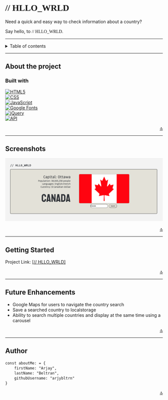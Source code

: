 # <span style="font-family:Source Code Pro">// **HLLO_WRLD** <span>

    
Need a quick and easy way to check information about a country? 

Say hello, to <span style="font-family: Source Code Pro">// HLLO_WRLD.</span>

---



<!-- TABLE OF CONTENTS -->

<details>
<summary>Table of contents</summary>
<li><a href="#about-the-project">About the project</a></li>
<li><a href="#screenshots">Screenshots</a></li>
<li><a href="#getting-started">Getting Started</a></li>
<li><a href="#future-enhancements">Future Enhancements</a></li>
<li><a href="#author">Author</a></li>
</details>


---
## **About the  project**
### **Built with**


[![HTML5][html-img]][html-url]<br>
[![CSS][css-img]][css-url]<br>
[![JavaScript][js-img]][js-url]<br>
[![Google Fonts][google-fonts-img]][google-fonts-url]<br>
 [![jQuery][jquery-img]][jquery-url]<br>
[![API][api-img]][api-url]

<div align="right">
    <a href="#top">🔝</a>
</div>

---

## **Screenshots**

![app screenshot](md_img/sc1.PNG)

<div align="right">
    <a href="#top">🔝</a>
</div>

---

## **Getting Started**

Project Link: <a href="https://hello-world-rose-sigma.vercel.app/" target="_blank">[// HLLO_WRLD]</a>

<div align="right">
    <a href="#top">🔝</a>
</div>

---






## **Future Enhancements**

- Google Maps for users to navigate the country search
- Save a searched country to localstorage
- Ability to search multiple countries and display at the same time using a carousel

<div align="right">
    <a href="#top">🔝</a>
</div>

---

## Author
```
const aboutMe: = {
    firstName: "Arjay",
    lastName: "Beltran",
    githubUsername: "arjybltrn"
}
```
<div align="right">
    <a href="#top">🔝</a>
</div>




<!-- markdown links and images-->
[html-img]: https://img.shields.io/badge/5-HTML-red
[html-url]: https://developer.mozilla.org/en-US/docs/Glossary/HTML5
[css-img]: https://img.shields.io/badge/3-CSS-yellow
[css-url]: https://developer.mozilla.org/en-US/docs/Web/CSS
[js-img]: https://img.shields.io/badge/JS-JavaScript-black
[js-url]: https://developer.mozilla.org/en-US/docs/Web/JavaScript
[google-fonts-img]: https://img.shields.io/badge/%20-Google%20Fonts-blue
[google-fonts-url]: https://fonts.google.com/
[jquery-img]: https://img.shields.io/badge/%20-jQuery-success
[jquery-url]: https://jquery.com/
[api-img]: https://img.shields.io/badge/%20API-Rest%20Countries-important
[api-url]: https://restcountries.com/


